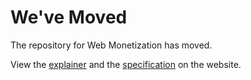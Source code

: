 # We've Moved

The repository for Web Monetization has moved.

View the [explainer](https://webmonetization.org/docs/explainer.html) and the [specification](https://webmonetization.org/specification.html) on the website.
